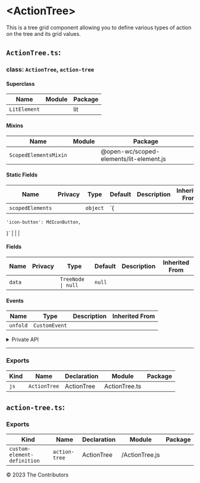# \<ActionTree>

This is a tree grid component allowing you to define various types of action on the tree and its grid values.



## `ActionTree.ts`:

### class: `ActionTree`, `action-tree`

#### Superclass

| Name         | Module | Package |
| ------------ | ------ | ------- |
| `LitElement` |        | lit     |

#### Mixins

| Name                  | Module | Package                                 |
| --------------------- | ------ | --------------------------------------- |
| `ScopedElementsMixin` |        | @open-wc/scoped-elements/lit-element.js |

#### Static Fields

| Name             | Privacy | Type     | Default                                  | Description | Inherited From |
| ---------------- | ------- | -------- | ---------------------------------------- | ----------- | -------------- |
| `scopedElements` |         | `object` | `{
    'icon-button': MdIconButton,
  }` |             |                |

#### Fields

| Name   | Privacy | Type               | Default | Description | Inherited From |
| ------ | ------- | ------------------ | ------- | ----------- | -------------- |
| `data` |         | `TreeNode \| null` | `null`  |             |                |

#### Events

| Name     | Type          | Description | Inherited From |
| -------- | ------------- | ----------- | -------------- |
| `unfold` | `CustomEvent` |             |                |

<details><summary>Private API</summary>

#### Fields

| Name          | Privacy | Type          | Default     | Description | Inherited From |
| ------------- | ------- | ------------- | ----------- | ----------- | -------------- |
| `folded`      | private | `Set<string>` | `new Set()` |             |                |
| `knownPaths`  | private | `Set<string>` | `new Set()` |             |                |
| `maxLeafCols` | private | `number`      | `0`         |             |                |

#### Methods

| Name                | Privacy | Description | Parameters                                                                | Return                      | Inherited From |
| ------------------- | ------- | ----------- | ------------------------------------------------------------------------- | --------------------------- | -------------- |
| `pathKey`           | private |             | `path: (string \| number)[]`                                              |                             |                |
| `toggleFold`        | private |             | `path: (string \| number)[], node: TreeNode`                              |                             |                |
| `renderLeadingIcon` | private |             | `node: TreeNode`                                                          | `TemplateResult`            |                |
| `renderRows`        | private |             | `node: TreeNode \| null, path: (string \| number)[], level, parentFolded` | `ReturnType<typeof html>[]` |                |

</details>

<hr/>

### Exports

| Kind | Name         | Declaration | Module        | Package |
| ---- | ------------ | ----------- | ------------- | ------- |
| `js` | `ActionTree` | ActionTree  | ActionTree.ts |         |

## `action-tree.ts`:

### Exports

| Kind                        | Name          | Declaration | Module         | Package |
| --------------------------- | ------------- | ----------- | -------------- | ------- |
| `custom-element-definition` | `action-tree` | ActionTree  | /ActionTree.js |         |


&copy; 2023 The Contributors
